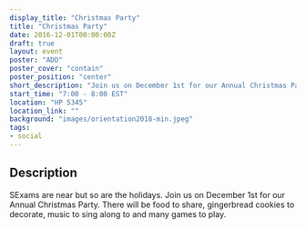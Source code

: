 ```yaml
---
display_title: "Christmas Party"
title: "Christmas Party"
date: 2016-12-01T00:00:00Z
draft: true
layout: event
poster: "ADD"
poster_cover: "contain"
poster_position: "center"
short_description: "Join us on December 1st for our Annual Christmas Party."
start_time: "7:00 - 8:00 EST"
location: "HP 5345"
location_link: ""
background: "images/orientation2018-min.jpeg"
tags:
- social
---
```


## Description

SExams are near but so are the holidays. Join us on December 1st for our Annual Christmas Party. There will be food to share, gingerbread cookies to decorate, music to sing along to and many games to play.
